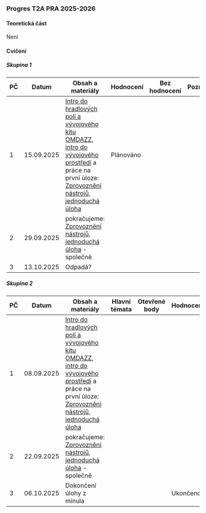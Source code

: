### Progres T2A PRA 2025-2026

#### Teoretická část

Není

#### Cvičení

##### Skupina 1

| PČ   | Datum      | Obsah a materiály                                            | Hodnocení | Bez hodnocení | Poznámka |
| ---- | ---------- | ------------------------------------------------------------ | --------- | ------------- | -------- |
| 1    | 15.09.2025 | [Intro do hradlových polí a vývojového kitu OMDAZZ](../../predmety/pra/fpga/altera-cyclone4/devbrd/omdazz/readme.md), [intro do vývojového prostředí](../../predmety/pra/fpga/tool/quartus-prime/readme.md) a práce na první úloze: [Zprovoznění nástrojů, jednoduchá úloha](../../predmety/pra/bloky/zprovozneni/readme.md) | Plánováno |               |          |
| 2    | 29.09.2025 | pokračujeme: [Zprovoznění nástrojů, jednoduchá úloha](../../predmety/pra/bloky/zprovozneni/readme.md) - společně |           |               |          |
| 3    | 13.10.2025 | Odpadá?                                                      |           |               |          |

##### Skupina 2

| PČ   | Datum      | Obsah a materiály                                            | Hlavní témata | Otevřené body | Hodnocení | Bez hodnocení | Poznámka |
| ---- | ---------- | ------------------------------------------------------------ | ------------- | ------------- | --------- | ------------- | -------- |
| 1    | 08.09.2025 | [Intro do hradlových polí a vývojového kitu OMDAZZ](../../predmety/pra/fpga/altera-cyclone4/devbrd/omdazz/readme.md), [intro do vývojového prostředí](../../predmety/pra/fpga/tool/quartus-prime/readme.md) a práce na první úloze: [Zprovoznění nástrojů, jednoduchá úloha](../../predmety/pra/bloky/zprovozneni/readme.md) |               |               |           |               |          |
| 2    | 22.09.2025 | pokračujeme: [Zprovoznění nástrojů, jednoduchá úloha](../../predmety/pra/bloky/zprovozneni/readme.md) - společně |               |               |           |               |          |
| 3    | 06.10.2025 | Dokončení úlohy z minula                                     |               |               | Ukončeno  | 3             |          |


